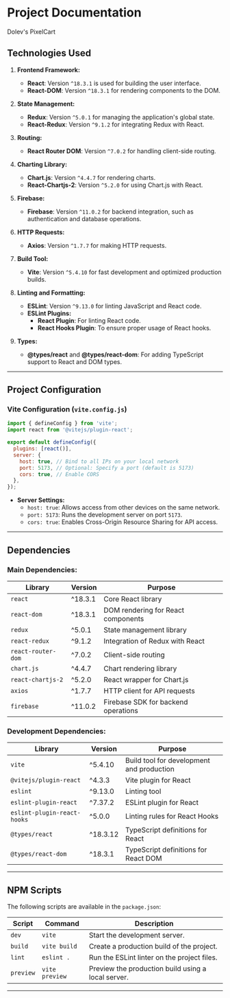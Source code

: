 
# **Project Documentation**
 Dolev's PixelCart
 
 ## **Technologies Used**
1. **Frontend Framework:**
   - **React**: Version `^18.3.1` is used for building the user interface.
   - **React-DOM**: Version `^18.3.1` for rendering components to the DOM.

2. **State Management:**
   - **Redux**: Version `^5.0.1` for managing the application's global state.
   - **React-Redux**: Version `^9.1.2` for integrating Redux with React.

3. **Routing:**
   - **React Router DOM**: Version `^7.0.2` for handling client-side routing.

4. **Charting Library:**
   - **Chart.js**: Version `^4.4.7` for rendering charts.
   - **React-Chartjs-2**: Version `^5.2.0` for using Chart.js with React.

5. **Firebase:**
   - **Firebase**: Version `^11.0.2` for backend integration, such as authentication and database operations.

6. **HTTP Requests:**
   - **Axios**: Version `^1.7.7` for making HTTP requests.

7. **Build Tool:**
   - **Vite**: Version `^5.4.10` for fast development and optimized production builds.

8. **Linting and Formatting:**
   - **ESLint**: Version `^9.13.0` for linting JavaScript and React code.
   - **ESLint Plugins:**
     - **React Plugin**: For linting React code.
     - **React Hooks Plugin**: To ensure proper usage of React hooks.

9. **Types:**
   - **@types/react** and **@types/react-dom**: For adding TypeScript support to React and DOM types.

---

## **Project Configuration**

### **Vite Configuration (`vite.config.js`)**
```javascript
import { defineConfig } from 'vite';
import react from '@vitejs/plugin-react';

export default defineConfig({
  plugins: [react()],
  server: {
    host: true, // Bind to all IPs on your local network
    port: 5173, // Optional: Specify a port (default is 5173)
    cors: true, // Enable CORS
  },
});
```
- **Server Settings:**
  - `host: true`: Allows access from other devices on the same network.
  - `port: 5173`: Runs the development server on port `5173`.
  - `cors: true`: Enables Cross-Origin Resource Sharing for API access.

---

## **Dependencies**

### **Main Dependencies:**
| Library                | Version   | Purpose                              |
|------------------------|-----------|--------------------------------------|
| `react`               | ^18.3.1   | Core React library                   |
| `react-dom`           | ^18.3.1   | DOM rendering for React components   |
| `redux`               | ^5.0.1    | State management library             |
| `react-redux`         | ^9.1.2    | Integration of Redux with React      |
| `react-router-dom`    | ^7.0.2    | Client-side routing                  |
| `chart.js`            | ^4.4.7    | Chart rendering library              |
| `react-chartjs-2`     | ^5.2.0    | React wrapper for Chart.js           |
| `axios`               | ^1.7.7    | HTTP client for API requests         |
| `firebase`            | ^11.0.2   | Firebase SDK for backend operations  |

### **Development Dependencies:**
| Library                       | Version   | Purpose                                         |
|-------------------------------|-----------|-------------------------------------------------|
| `vite`                        | ^5.4.10   | Build tool for development and production      |
| `@vitejs/plugin-react`        | ^4.3.3    | Vite plugin for React                          |
| `eslint`                      | ^9.13.0   | Linting tool                                   |
| `eslint-plugin-react`         | ^7.37.2   | ESLint plugin for React                        |
| `eslint-plugin-react-hooks`   | ^5.0.0    | Linting rules for React Hooks                  |
| `@types/react`                | ^18.3.12  | TypeScript definitions for React               |
| `@types/react-dom`            | ^18.3.1   | TypeScript definitions for React DOM           |

---

## **NPM Scripts**
The following scripts are available in the `package.json`:

| Script   | Command        | Description                                           |
|----------|----------------|-------------------------------------------------------|
| `dev`    | `vite`         | Start the development server.                        |
| `build`  | `vite build`   | Create a production build of the project.            |
| `lint`   | `eslint .`     | Run the ESLint linter on the project files.          |
| `preview`| `vite preview` | Preview the production build using a local server.   |

---

